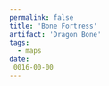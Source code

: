 ```yaml
---
permalink: false
title: 'Bone Fortress'
artifact: 'Dragon Bone'
tags:
  - maps
date:
 0016-00-00
---
```

